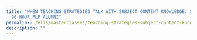 ```yaml
---
title: "WHEN TEACHING STRATEGIES TALK WITH SUBJECT CONTENT KNOWLEDGE: STORIES OF
  96 HOUR PLP ALUMNI"
permalink: /elis/masterclasses/teaching-strategies-subject-content-knowledge/
description: ""
---
```

